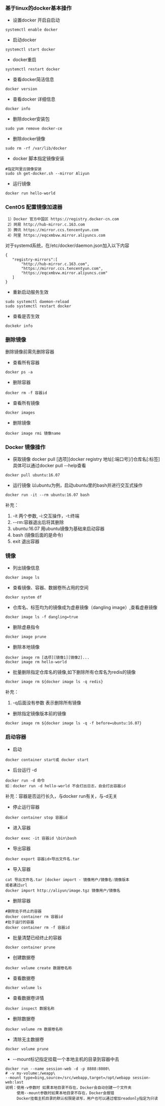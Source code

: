 ### 基于linux的docker基本操作
- 设置docker 开启自启动
~~~
systemctl enable docker
~~~
- 启动docker
~~~
systemctl start docker
~~~
- docker重启
~~~
systemctl restart docker
~~~
- 查看docker简洁信息
~~~
docker version
~~~
- 查看docker 详细信息
~~~
docker info
~~~
- 删除docker安装包
~~~
sudo yum remove docker-ce
~~~
- 删除docker镜像
~~~
sudo rm -rf /var/lib/docker
~~~
- docker 脚本指定镜像安装
~~~
#指定阿里云镜像安装
sudo sh get-docker.sh --mirror Aliyun
~~~

- 运行镜像
~~~
docker run hello-world
~~~

### CentOS 配置镜像加速器 
~~~
 1）Docker 官方中国区 https://registry.docker-cn.com
 2）网易 http://hub-mirror.c.163.com
 3）腾讯 https://mirror.ccs.tencentyun.com
 4）阿里 https://eqcxmbvw.mirror.aliyuncs.com
~~~
对于systemd系统，在/etc/docker/daemon.json加入以下内容
~~~
{
   "registry-mirrors":[
       "http://hub-mirror.c.163.com",
       "https://mirror.ccs.tencentyun.com",
       "https://eqcxmbvw.mirror.aliyuncs.com"
   ]
}
~~~
- 重新启动服务生效
~~~
sudo systemctl daemon-reload
sudo systemctl restart docker
~~~
- 查看是否生效
~~~
dockekr info
~~~
### 删除镜像
删除镜像前需先删除容器
- 查看所有容器
~~~
docker ps -a
~~~
- 删除容器
~~~
docker rm -f 容器id
~~~
- 查看所有镜像
~~~
docker images
~~~
- 删除镜像
~~~
docker image rmi 镜像name
~~~

### Docker 镜像操作
- 获取镜像
docker pull [选项][docker registry 地址[:端口号]/]仓库名[:标签]
具体可以通过docker pull --help查看
~~~
docker pull ubuntu:16.07
~~~
- 运行镜像
以ubuntu为例，启动ubuntu里的bash并进行交互式操作
~~~
docker run -it --rm ubuntu:16.07 bash
~~~
补充：
1. -it 两个参数, -i:交互操作，-t:终端
2. --rm:容器退出后将其删除
3. ubuntu:16.07 用ubuntu镜像为基础来启动容器
4. bash (镜像后面的是命令)
5. exit 退出容器

### 镜像
- 列出镜像信息
~~~
docker image ls
~~~
- 查看镜像、容器、数据卷所占用的空间
~~~
docker system df
~~~
- 仓库名、标签均为<none>的镜像成为虚悬镜像（dangling image）,查看虚悬镜像
 ~~~
 docker image ls -f dangling=true
 ~~~
 - 删除虚悬指令
 ~~~
 docker image prune
 ~~~
- 删除本地镜像
 ~~~
 docker image rm [选项][镜像1][镜像2]...
 docker image rm hello-world
 ~~~
 - 批量删除指定仓库名的镜像,如下删除所有仓库名为redis的镜像
 ~~~
 docker image rm ${docker image ls -q redis}
 ~~~
 补充：
 1. -q后面没有参数 表示删除所有镜像
 - 删除指定镜像版本前的镜像
 ~~~
 docker image rm ${docker image ls -q -f before=ubuntu:16.07}
 ~~~
 
 ### 启动容器
 - 启动
 ~~~
 docker container start或 docker start
 ~~~
 - 后台运行 -d
 ~~~
 docker run -d 命令
 如：docker run -d hello-world 不会打出日志，自会打出容器id
 ~~~
 补充：容器是否运行长久，与docker run有关，与-d无关
 - 停止运行容器
 ~~~
 docker container stop 容器id
 ~~~
 - 进入容器
 ~~~
 docker exec -it 容器id \bin\bash
 ~~~

- 导出容器
~~~
docker export 容器id>导出文件名.tar
~~~
- 导入容器
~~~
cat 导出文件名.tar |docker import - 镜像用户/镜像名:镜像版本
或者通过url
docker import http://aliyun/image.tgz 镜像用户/镜像名
~~~
- 删除容器
~~~
#删除处于终止的容器
docker container rm 容器id
#处于运行的容器
docker container rm -f 容器id
~~~
- 批量清楚已经终止的容器
~~~
docker container prune
~~~
- 创建数据卷
~~~
docker volume create 数据卷名称
~~~
- 查看数据卷 
~~~
docker volume ls
~~~
- 查看数据卷详情
~~~
docker inspect 数据名称
~~~
- 删除数据卷
~~~
docker volume rm 数据卷名称
~~~
- 清除无主数据卷
~~~
docker volume prune
~~~
- --mount标记指定挂载一个本地主机的目录到容器中去
~~~
docker run --name session-web -d -p 8888:8080\ 
# -v my-volume:/weapp\
--mount type=bing,source=/src/webapp,target=/opt/webapp session-web:last
说明：使用-v参数时 如果本地目录不存在，Docker会自动创建一个文件夹
     使用--mount参数时如果本地目录不存在，Docker会报错
     Docker挂载主机目录的默认权限是读写，用户也可以通过增加readonly指定为只读
~~~
